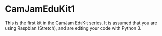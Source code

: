 # CamJamEduKit1
This is the first kit in the CamJam EduKit series.  It is assumed that you are using Raspbian (Stretch), and are editing your code with Python 3.

